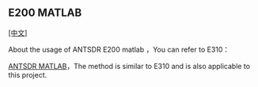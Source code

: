 ## E200 MATLAB

[[中文]](../../../cn/device_and_usage_manual/ANTSDR_E_Series_Module/ANTSDR_E200_Reference_Manual/AntsdrE200_matlab_cn.html)

About the usage of ANTSDR E200 matlab ，You can refer to E310：

[ANTSDR MATLAB](../ANTSDR_E310_Reference_Manual/AntsdrE310_matlab.md)，The method is similar to E310 and is also applicable to this project.